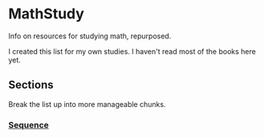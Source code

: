 # MathStudy

Info on resources for studying math, repurposed.

I created this list for my own studies. I haven't read most of the books here yet.

## Sections

Break the list up into more manageable chunks.

### [Sequence](Sequence.md)
